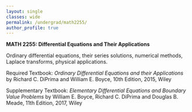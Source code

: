 ```yaml
---
layout: single
classes: wide
permalink: /undergrad/math2255/
author_profile: true
---
```


**MATH 2255: Differential Equations and Their Applications**

Ordinary differential equations, their series solutions, numerical methods, Laplace transforms, physical applications.

Required Textbook: *Ordinary Differential Equations and their Applications* by Richard C. DiPrima and William E. Boyce, 10th Edition, 2015, Wiley

Supplementary Textbook: *Elementary Differential Equations and Boundary Value Problems* by William E. Boyce, Richard C. DiPrima and Douglas B. Meade, 11th Edition, 2017, Wiley
